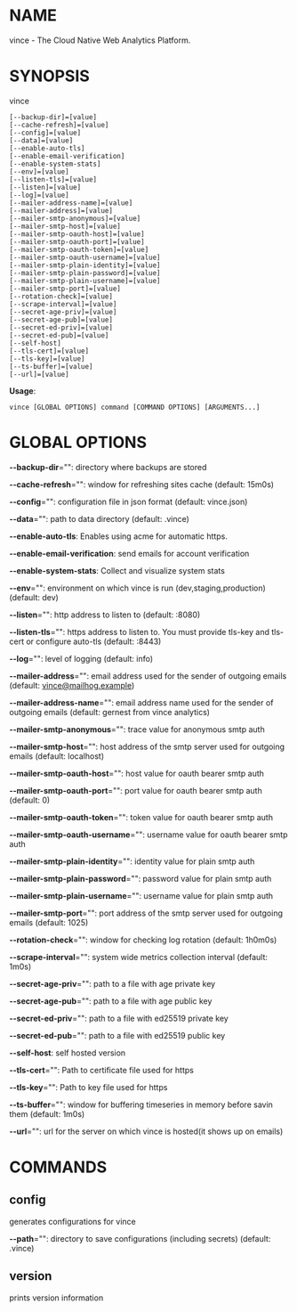 # NAME

vince - The Cloud Native Web Analytics Platform.

# SYNOPSIS

vince

```
[--backup-dir]=[value]
[--cache-refresh]=[value]
[--config]=[value]
[--data]=[value]
[--enable-auto-tls]
[--enable-email-verification]
[--enable-system-stats]
[--env]=[value]
[--listen-tls]=[value]
[--listen]=[value]
[--log]=[value]
[--mailer-address-name]=[value]
[--mailer-address]=[value]
[--mailer-smtp-anonymous]=[value]
[--mailer-smtp-host]=[value]
[--mailer-smtp-oauth-host]=[value]
[--mailer-smtp-oauth-port]=[value]
[--mailer-smtp-oauth-token]=[value]
[--mailer-smtp-oauth-username]=[value]
[--mailer-smtp-plain-identity]=[value]
[--mailer-smtp-plain-password]=[value]
[--mailer-smtp-plain-username]=[value]
[--mailer-smtp-port]=[value]
[--rotation-check]=[value]
[--scrape-interval]=[value]
[--secret-age-priv]=[value]
[--secret-age-pub]=[value]
[--secret-ed-priv]=[value]
[--secret-ed-pub]=[value]
[--self-host]
[--tls-cert]=[value]
[--tls-key]=[value]
[--ts-buffer]=[value]
[--url]=[value]
```

**Usage**:

```
vince [GLOBAL OPTIONS] command [COMMAND OPTIONS] [ARGUMENTS...]
```

# GLOBAL OPTIONS

**--backup-dir**="": directory where backups are stored

**--cache-refresh**="": window for refreshing sites cache (default: 15m0s)

**--config**="": configuration file in json format (default: vince.json)

**--data**="": path to data directory (default: .vince)

**--enable-auto-tls**: Enables using acme for automatic https.

**--enable-email-verification**: send emails for account verification

**--enable-system-stats**: Collect and visualize system stats

**--env**="": environment on which vince is run (dev,staging,production) (default: dev)

**--listen**="": http address to listen to (default: :8080)

**--listen-tls**="": https address to listen to. You must provide tls-key and tls-cert or configure auto-tls (default: :8443)

**--log**="": level of logging (default: info)

**--mailer-address**="": email address used for the sender of outgoing emails  (default: vince@mailhog.example)

**--mailer-address-name**="": email address name  used for the sender of outgoing emails  (default: gernest from vince analytics)

**--mailer-smtp-anonymous**="": trace value for anonymous smtp auth

**--mailer-smtp-host**="": host address of the smtp server used for outgoing emails (default: localhost)

**--mailer-smtp-oauth-host**="": host value for oauth bearer smtp auth

**--mailer-smtp-oauth-port**="": port value for oauth bearer smtp auth (default: 0)

**--mailer-smtp-oauth-token**="": token value for oauth bearer smtp auth

**--mailer-smtp-oauth-username**="": username value for oauth bearer smtp auth

**--mailer-smtp-plain-identity**="": identity value for plain smtp auth

**--mailer-smtp-plain-password**="": password value for plain smtp auth

**--mailer-smtp-plain-username**="": username value for plain smtp auth

**--mailer-smtp-port**="": port address of the smtp server used for outgoing emails (default: 1025)

**--rotation-check**="": window for checking log rotation (default: 1h0m0s)

**--scrape-interval**="": system wide metrics collection interval (default: 1m0s)

**--secret-age-priv**="": path to a file with  age private key

**--secret-age-pub**="": path to a file with  age public key

**--secret-ed-priv**="": path to a file with  ed25519 private key

**--secret-ed-pub**="": path to a file with  ed25519 public key

**--self-host**: self hosted version

**--tls-cert**="": Path to certificate file used for https

**--tls-key**="": Path to key file used for https

**--ts-buffer**="": window for buffering timeseries in memory before savin them (default: 1m0s)

**--url**="": url for the server on which vince is hosted(it shows up on emails)


# COMMANDS

## config

generates configurations for vince

**--path**="": directory to save configurations (including secrets) (default: .vince)

## version

prints version information
